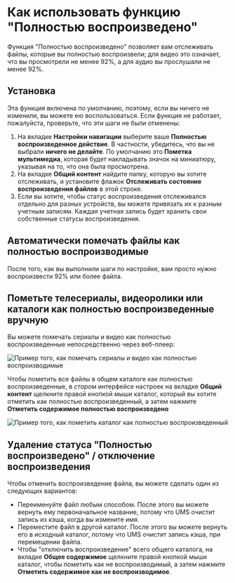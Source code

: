 # Как использовать функцию "Полностью воспроизведено"

Функция "Полностью воспроизведено" позволяет вам отслеживать файлы, которые вы полностью воспроизвели; для видео это означает, что вы просмотрели не менее 92%, а для аудио вы прослушали не менее 92%.

## Установка

Эта функция включена по умолчанию, поэтому, если вы ничего не изменили, вы можете ею воспользоваться. Если функция не работает, пожалуйста, проверьте, что эти шаги не были отменены:

1. На вкладке **Настройки навигации** выберите ваше **Полностью воспроизведенное действие**. В частности, убедитесь, что вы не выбрали **ничего не делайте**. По умолчанию это **Пометка мультимедиа**, которая будет накладывать значок на миниатюру, указывая на то, что она была просмотрена.
2. На вкладке **Общий контент** найдите папку, которую вы хотите отслеживать, и установите флажок **Отслеживать состояние воспроизведения файлов** в этой строке.
3. Если вы хотите, чтобы статус воспроизведения отслеживался отдельно для разных устройств, вы можете привязать их к разным учетным записям. Каждая учетная запись будет хранить свои собственные статусы воспроизведения.

## Автоматически помечать файлы как полностью воспроизводимые

После того, как вы выполнили шаги по настройке, вам просто нужно воспроизвести 92% или более файла.

## Пометьте телесериалы, видеоролики или каталоги как полностью воспроизведенные вручную

Вы можете помечать сериалы и видео как полностью воспроизведенные непосредственно через веб-плеер:

![Пример того, как помечать сериалы и видео как полностью воспроизводимые](@site/docs/img/whats-new-in-v14-mark-tv-series-fully-played.png)

Чтобы пометить все файлы в общем каталоге как полностью воспроизведенные, в _старом_ интерфейсе настроек на вкладке **Общий контент** щелкните правой кнопкой мыши каталог, который вы хотите отметить как полностью воспроизведенный, а затем нажмите **Отметить содержимое полностью воспроизведено**

![Пример того, как пометить каталог как полностью воспроизведенный](@site/docs/guides/img/how-to-use-the-fully-played-feature.png)

## Удаление статуса "Полностью воспроизведено" / отключение воспроизведения

Чтобы отменить воспроизведение файла, вы можете сделать один из следующих вариантов:

- Переименуйте файл любым способом. После этого вы можете вернуть ему первоначальное название, потому что UMS очистит запись из кэша, когда вы измените имя.
- Переместите файл в другой каталог. После этого вы можете вернуть его в исходный каталог, потому что UMS очистит запись  кэша, при перемещении файла.
- Чтобы "отключить воспроизведение" всего общего каталога, на вкладке **Общее содержимое** щелкните правой кнопкой мыши каталог, чтобы пометить как не воспроизводимый, а затем нажмите **Отметить содержимое как не воспроизводимое**.
